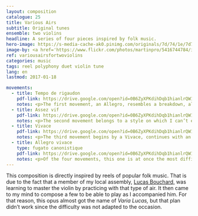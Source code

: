 ```yaml
---
layout: composition
catalogue: 25
title: Various Airs
subtitle: Original tunes
ensemble: two violins
headline: A series of four pieces inspired by folk music.
hero-image: https://s-media-cache-ak0.pinimg.com/originals/7d/74/1e/7d741e413aa06dfdb5d20f8bdee63205.jpg
image-by: <a href='https://www.flickr.com/photos/martinpro/5416744784/in/photolist-9fEevs-GUC1Sy-aTmgNa-odGBmV-rDUW8-oEdeuj-knV1c-K761gM-cWTLRy-aUtt5X-f7B5dM-6bLWja-5RiUNP-6vM8gb-9dZFEA-es8f1-66ogqk-3KbhFS-es8eW-6vM4WS-ofR5Vg-74y59y-6vM57E-7wPeH2-71HUtX-es8eX-6vGVEk-6vM45U-JcsYuH-66ofUe-7F3QU5-pHWmK7-6vM4tb-es7gZ-6vGVaK-vJeXye-6vM7eE-6vM683-6vGQyH-6vM7iW-6vM6ed-dQh4Cy-K8SeJc-HeBau-6vGRhB-5nvnTZ-6vGQCR-dQfRaJ-Jg4BdC-p4suJp' target='_new'>Appalachian Fiddler</a> by Martin Prochnik
ref: variousairsfortwoviolins
categories: music
tags: reel polyphony duet violin tune
lang: en
lastmod: 2017-01-18

movements:
  - title: Tempo de rigaudon
    pdf-link: https://drive.google.com/open?id=0B6ZyXPKdihDqb1hianlrQW1yeHM&authuser=0
    notes: <p>The first movement, an Allegro, resembles a breakdown, although it doesn’t have that form. From measures ten to seventeen, the second violin plays a couple of long notes which recall a hornpipe, and which, for me, represent a typical element of the folk genre. I also had as an example for that the <i>Muiniera</i> of Sarasate, Op. 32, which begins in the same manner.</p>
  - title: Assez vif
    pdf-link: https://drive.google.com/open?id=0B6ZyXPKdihDqb1hianlrQW1yeHM&authuser=0
    notes: <p>The second movement belongs to a style on which I can’t exactly put my finger, but that seems North-European, for a reason I can’t express. It is built on an energetic motif which explores the semi-high sounds of the violin.</p>
  - title: Vivace
    pdf-link: https://drive.google.com/open?id=0B6ZyXPKdihDqb1hianlrQW1yeHM&authuser=0
    notes: <p>The third movement begins by a Vivace, continues with an Allegro, and then ends with the Vivace of the beginning. The two voices often exchange the melody, which makes them both indispensable. Of all the movements, that one is the most lyrical, that style being reinforced by a canon at the beginning.</p>
  - title: Allegro vivace
    type: fugato canonistique
    pdf-link: https://drive.google.com/open?id=0B6ZyXPKdihDqb1hianlrQW1yeHM&authuser=0
    notes: <p>Of the four movements, this one is at once the most difficult and the most polyphonic.</p>
---
```

This composition is directly inspired by reels of popular folk music. That is due to the fact that a member of my local assembly, <a href="https://www.facebook.com/profile.php?id=100012271939137" target="_new">Lucas Bouchard,</a> was learning to master the violin by practicing with that type of air. It then came to my mind to compose a few to be able to play as I accompanied him. For that reason, this opus almost got the name of <i>Varia Lucas,</i> but that plan didn’t work since the difficulty was not adapted to the occasion.
